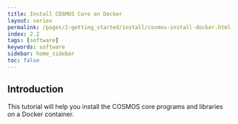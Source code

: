 ```yaml
---
title: Install COSMOS Core on Docker
layout: series
permalink: /pages/2-getting_started/install/cosmos-install-docker.html
index: 2.2
tags: [software]
keywords: software
sidebar: home_sidebar
toc: false
---
```



## Introduction

This tutorial will help you install the COSMOS core programs and libraries on a Docker container. 
